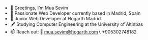 - 👋 Greetings, I’m Mua Sevim
- 👀 Passionate Web Developer currently based in Madrid, Spain
- 🌱 Junior Web Developer at Hogarth Madrid
- 🖋️ Studying Computer Engineering at the University of Altinbas 
- 📫 Reach out:
   📩 mua.sevim@hogarth.com
   📞 +905302748182

<!---
MuaSevim/MuaSevim is a ✨ special ✨ repository because its `README.md` (this file) appears on your GitHub profile.
You can click the Preview link to take a look at your changes.
--->

